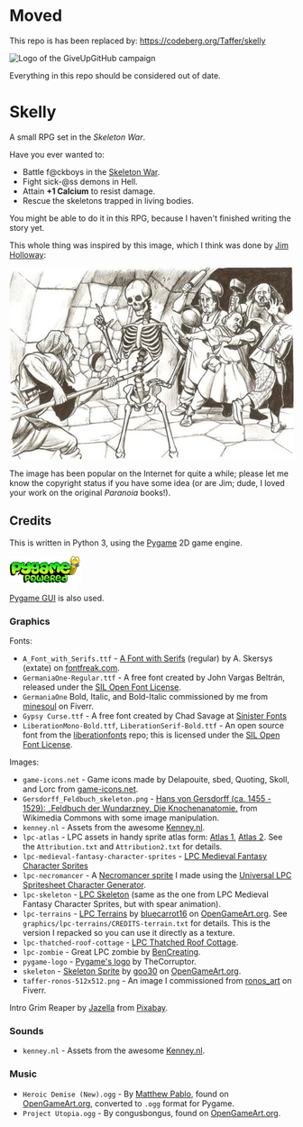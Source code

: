 # Moved

This repo is has been replaced by: https://codeberg.org/Taffer/skelly

![Logo of the GiveUpGitHub campaign](https://sfconservancy.org/img/GiveUpGitHub.png)

Everything in this repo should be considered out of date.

# Skelly

A small RPG set in the _Skeleton War_.

Have you ever wanted to:

* Battle f@ckboys in the [Skeleton War](https://knowyourmeme.com/memes/events/skeleton-war).
* Fight sick-@ss demons in Hell.
* Attain **+1 Calcium** to resist damage.
* Rescue the skeletons trapped in living bodies.

You might be able to do it in this RPG, because I haven't finished writing the
story yet.

This whole thing was inspired by this image, which I think was done by
[Jim Holloway](https://en.wikipedia.org/wiki/Jim_Holloway_(artist)):

![First of all, you're being a dick right now.](graphics/youre-being-a-dick.png)

The image has been popular on the Internet for quite a while; please let me
know the copyright status if you have some idea (or are Jim; dude, I loved
your work on the original _Paranoia_ books!).

## Credits

This is written in Python 3, using the [Pygame](https://www.pygame.org/) 2D game
engine.

![Powered by Pygame](graphics/pygame-logo.png)

[Pygame GUI](https://pygame-gui.readthedocs.io/en/latest/index.html) is also
used.

### Graphics

Fonts:

* `A_Font_with_Serifs.ttf` -
  [A Font with Serifs](https://www.fontfreak.com/font_A-Font-With-Serifs.htm)
  (regular) by A. Skersys (extate) on
  [fontfreak.com](https://www.fontfreak.com/).
* `GermaniaOne-Regular.ttf` - A free font created by John Vargas Beltrán,
  released under the
  [SIL Open Font License](http://scripts.sil.org/OFL).
* `GermaniaOne` Bold, Italic, and Bold-Italic commissioned by me from
  [minesoul](https://www.fiverr.com/minesoul) on Fiverr.
* `Gypsy Curse.ttf` - A free font created by Chad Savage at
  [Sinister Fonts](https://www.sinisterfonts.com/)
* `LiberationMono-Bold.ttf`, `LiberationSerif-Bold.ttf` - An open source font
  from the
  [liberationfonts](https://github.com/liberationfonts/liberation-fonts) repo;
  this is licensed under the
  [SIL Open Font License](https://github.com/liberationfonts/liberation-fonts/blob/master/LICENSE).

Images:

* `game-icons.net` - Game icons made by Delapouite, sbed, Quoting, Skoll, and
  Lorc from [game-icons.net](https://game-icons.net/).
* `Gersdorff_Feldbuch_skeleton.png` -
  [Hans von Gersdorff (ca. 1455 - 1529): „Feldbuch der Wundarzney, Die Knochenanatomie.](https://commons.wikimedia.org/wiki/Skeleton#/media/File:Gersdorff_Feldbuch_skeleton.jpg)
  from Wikimedia Commons with some image manipulation.
* `kenney.nl` - Assets from the awesome [Kenney.nl](https://www.kenney.nl/).
* `lpc-atlas` - LPC assets in handy sprite atlas form:
  [Atlas 1](https://opengameart.org/content/lpc-tile-atlas),
  [Atlas 2](https://opengameart.org/content/lpc-tile-atlas2). See the
  `Attribution.txt` and `Attribution2.txt` for details.
* `lpc-medieval-fantasy-character-sprites` -
  [LPC Medieval Fantasy Character Sprites](https://opengameart.org/content/lpc-medieval-fantasy-character-sprites)
* `lpc-necromancer` - A
  [Necromancer sprite](https://opengameart.org/content/lpc-necromancer-sprite)
  I made using the
  [Universal LPC Spritesheet Character Generator](http://gaurav.munjal.us/Universal-LPC-Spritesheet-Character-Generator/).
* `lpc-skeleton` -
  [LPC Skeleton](https://opengameart.org/content/lpc-skeleton) (same as the
  one from LPC Medieval Fantasy Character Sprites, but with spear animation).
* `lpc-terrains` - [LPC Terrains](https://opengameart.org/content/lpc-terrains)
  by [bluecarrot16](https://opengameart.org/users/bluecarrot16) on
  [OpenGameArt.org](https://opengameart.org/). See
  `graphics/lpc-terrains/CREDITS-terrain.txt` for details. This is the version
  I repacked so you can use it directly as a texture.
* `lpc-thatched-roof-cottage` -
  [LPC Thatched Roof Cottage](https://opengameart.org/content/lpc-thatched-roof-cottage).
* `lpc-zombie` - Great LPC zombie by
  [BenCreating](https://opengameart.org/content/lpc-zombie).
* `pygame-logo` - [Pygame's logo](https://www.pygame.org/docs/logos.html) by
  TheCorruptor.
* `skeleton` -
  [Skeleton Sprite](https://opengameart.org/content/skeleton-sprite) by
  [goo30](https://opengameart.org/users/goo30) on
  [OpenGameArt.org](https://opengameart.org/).
* `taffer-ronos-512x512.png` - An image I commissioned from
  [ronos_art](https://www.fiverr.com/ronos_art) on Fiverr.

Intro Grim Reaper by
[Jazella](https://pixabay.com/users/jazella-1930366/?utm_source=link-attribution&amp;utm_medium=referral&amp;utm_campaign=image&amp;utm_content=4567470)
from
[Pixabay](https://pixabay.com/?utm_source=link-attribution&amp;utm_medium=referral&amp;utm_campaign=image&amp;utm_content=4567470).

### Sounds

* `kenney.nl` - Assets from the awesome [Kenney.nl](https://www.kenney.nl/).

### Music

* `Heroic Demise (New).ogg` - By [Matthew Pablo](https://matthewpablo.com/),
  found on
  [OpenGameArt.org](https://opengameart.org/content/heroic-demise-updated-version),
  converted to `.ogg` format for Pygame.
* `Project Utopia.ogg` - By congusbongus, found on
  [OpenGameArt.org](https://opengameart.org/content/project-utopia-seamless-loop).
